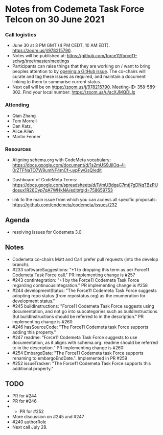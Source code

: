 # Notes from Codemeta Task Force Telcon on 30 June 2021

### Call logistics

- June 30 at 3 PM GMT (4 PM CEDT, 10 AM EDT). https://zoom.us/j/978215790.
- Notes will be published at: https://github.com/force11/force11-sciwg/tree/master/meetings
- Participants can raise things that they are working on / want to bring peoples attention to by [opening a GitHub issue](https://github.com/force11/force11-sciwg/issues). The co-chairs will curate and tag these issues as required, and maintain a document linking to them to summarise current status.
- Next call will be on
  https://zoom.us/j/978215790. Meeting-ID: 358-589-302. Find your local number: https://zoom.us/u/acXJMQDLlg

### Attending

- Qian Zhang
- Tom Morrell
- Dan Katz,
- Alice Allen
- Martin Fenner

### Resources

- Aligning schema.org with CodeMeta vocabulary: https://docs.google.com/document/d/1s2mUS9JjIOq-4-0rZTFNaTO7W9umNF4mCf-uypPwGsQ/edit
- Dashboard of CodeMeta Terms: https://docs.google.com/spreadsheets/d/1VmUBdgaC7mtj7gDNqTBzPUdosux1R26Cyp7qA7WHkNA/edit#gid=758659753

- link to the main issue from which you can access all specific proposals:
  https://github.com/codemeta/codemeta/issues/232

## Agenda

- resolving issues for Codemeta 3.0

## Notes

- Codemeta co-chairs Matt and Carl prefer pull requests (into the develop branch).
- #233 softwareSuggestions: "+1 to dropping this term as per Force11 Codemeta Task Force call." PR implementing change is #257
- #243 contIntegration: "+1 by the Force11 Codemeta Task Force regarding continuousIntegration." PR implementing change is #258
- #244 developmentStatus: "The Force11 Codemeta Task Force suggests adopting repo status (from repostatus.org) as the enumeration for development status."
- #245 buildInstructions: "Force11 Codemeta Task Force suggests using documentation, and not go into subcategories such as buildInstructions. But buildInstructions should be referred to in the description." PR implementing change is #260
- #246 hasSourceCode: "The Force11 Codemeta task Force supports adding this property."
- #247 readme: "Force11 Codemeta Task Force suggests to use documentation, as it aligns with schema.org. readme should be referred to in the description." PR implementing change is #260
- #254 EmbargoDate: "The Force11 Codemeta task Force supports renaming to embargoEndDate.". Implemented in PR #259
- #252 issueTracker: "The Force11 Codemeta Task Force supports this additional property."

## TODO

- PR for #244
- PR for #246
- - PR for #252
- More discussion on #245 and #247
- #240 authorRole
- Next call July 28.
